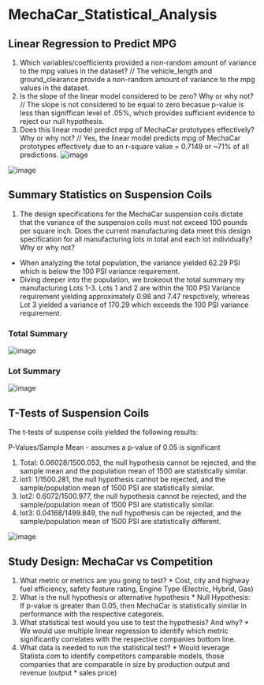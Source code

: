 # MechaCar_Statistical_Analysis

## Linear Regression to Predict MPG

  1. Which variables/coefficients provided a non-random amount of variance to the mpg values in the dataset?
  // The vehicle_length and ground_clearance provide a non-random amount of variance to the mpg values in the dataset.
  2. Is the slope of the linear model considered to be zero? Why or why not?
  // The slope is not considered to be equal to zero becasue p-value is less than signiffican level of .05%, which provides sufficient evidence to reject our null hypothesis.
  3. Does this linear model predict mpg of MechaCar prototypes effectively? Why or why not?
  // Yes, the linear model predicts mpg of MechaCar prototypes effectively due to an r-square value = 0.7149 or ~71% of all predictions.
![image](https://user-images.githubusercontent.com/85204128/134828319-31290cf0-f077-45d4-b55e-2ce9f0d8651c.png)

![image](https://user-images.githubusercontent.com/85204128/134828526-dd157ff5-bc2f-430c-a321-b429c11f90cd.png)

## Summary Statistics on Suspension Coils

  1. The design specifications for the MechaCar suspension coils dictate that the variance of the suspension coils must not exceed 100 pounds per square inch. Does the current manufacturing data meet this design specification for all manufacturing lots in total and each lot individually? Why or why not?
  * When analyzing the total population, the variance yielded 62.29 PSI which is below the 100 PSI variance requirement. 
  * Diving deeper into the population, we brokeout the total summary my manufacturing Lots 1-3. Lots 1 and 2 are within the 100 PSI Variance requirement yielding approximately 0.98 and 7.47 respctively, whereas Lot 3 yielded a variance of 170.29 which exceeds the 100 PSI variance requirement.

### Total Summary
![image](https://user-images.githubusercontent.com/85204128/134830186-0494298a-5c2d-49c7-acb6-8e62de0e8e1f.png)

### Lot Summary
![image](https://user-images.githubusercontent.com/85204128/134830223-7b687c1e-1ffc-4043-bd21-157991fbe1b1.png)

## T-Tests of Suspension Coils
The t-tests of suspense coils yielded the following results:

P-Values/Sample Mean - assumes a p-value of 0.05 is significant 
  1. Total: 0.06028/1500.053, the null hypothesis cannot be rejected, and the sample mean and the population mean of 1500 are statistically similar.
  2. lot1: 1/1500.281, the null hypothesis cannot be rejected, and the sample/population mean of 1500 PSI are statistically similar.
  3. lot2: 0.6072/1500.977, the null hypothesis cannot be rejected, and the sample/population mean of 1500 PSI are statistically similar.
  4. lot3: 0.04168/1499.849, the null hypothesis can  be rejected, and the sample/population mean of 1500 PSI are statistically different.

![image](https://user-images.githubusercontent.com/85204128/134830694-a3d538ac-ec25-453a-b6d4-167fd49c3c02.png)

## Study Design: MechaCar vs Competition
  1. What metric or metrics are you going to test?
    * Cost, city and highway fuel efficiency, safety feature rating, Engine Type (Electric, Hybrid, Gas)
  2. What is the null hypothesis or alternative hypothesis
    * Null Hypothesis: If p-value is greater than 0.05, then MechaCar is statistically similar in performance with the respective categoreis.
  3. What statistical test would you use to test the hypothesis? And why?
    * We would use multiple linear regression to identify which metric significantly correlates with the respective companies bottom line.
  4. What data is needed to run the statistical test?
    * Would leverage Statista.com to identify competitors comparable models, those companies that are comparable in size by production output and revenue (output * sales price)



